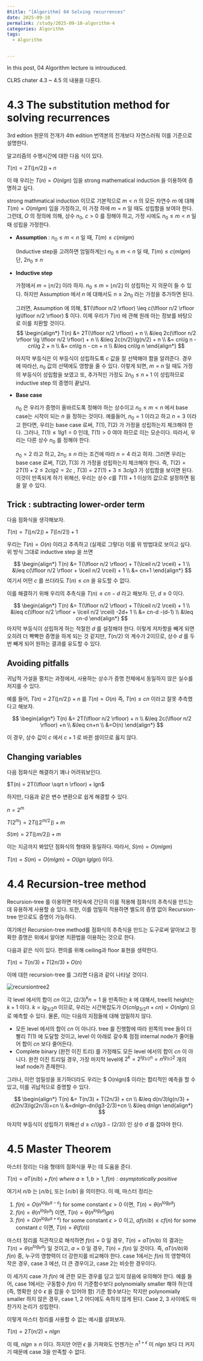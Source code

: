 ```yaml
---
8title: "[Algorithm] 04 Solving recurrences"
date: 2025-09-10
permalink: /study/2025-09-10-algorithm-4
categories: Algorithm
tags: 
  - Algorithm


---
```


In this post, 04 Algorithm lecture is introuduced. 



CLRS chater 4.3 ~ 4.5 의 내용을 다룬다.

# 4.3 The substitution method for solving recurrences

3rd edtion 원문의 전개가 4th edition 번역본의 전개보다 자연스러워 이를 기준으로 설명한다.

알고리즘의 수행시간에 대한 다음 식이 있다.

$T(n) = 2T(\lfloor n/2 \rfloor) + n$ 

이 때 우리는 $T(n) = O(nlgn)$ 임을 strong mathematical induction 을 이용하여 증명하고 싶다. 

strong mathmatical induction 이므로 기본적으로 $m < n$ 의 모든  자연수 $m$ 에 대해 $T(m) = O(mlgm)$ 임을 가정하고, 이 가정 하에  $m = n$ 일 때도 성립함을 보여야 한다. 그런데, $O$ 의 정의에 의해, 상수 $n_0,\ c > 0$ 를 정해야 하고, 가정 시에도  $n_0 \leq m < n$ 일 때 성립을 가정한다.

- **Assumption** : $n_0 \leq m < n$ 일 때, $T(m) \leq c(mlgm)$

  (Inductive step을 고려하면 엄밀하게는)  $n_0 \leq m < n$ 일 때, $T(m)\leq c(mlgm)$ 단,  $2n_0 \leq n$

- **Inductive step**

  가정에서 $m = \lfloor n/2 \rfloor$ 이라 하자. $n_0 \leq m = \lfloor n/2 \rfloor$ 이 성립하는 지 의문이 들 수 있다. 하지만 Assumption 에서 $n$ 에 대해서도 $n \geq 2n_0$ 라는 가정을 추가하면 된다. 

  그러면, Assumption 에 의해, $T(\lfloor n/2 \rfloor) \leq c(\lfloor n/2 \rfloor lg\lfloor n/2 \rfloor) $ 이다. 이제 우리가 $T(n)$ 에 관해 원래 아는 정보를 바탕으로 이를 치환할 것이다.
  $$
  \begin{align*}
  T(n) &= 2T(\lfloor n/2 \rfloor) + n \\
       &\leq 2c(\lfloor n/2 \rfloor \lg \lfloor n/2 \rfloor) + n \\
       &\leq 2c(n/2)\lg(n/2) + n \\
       &= cn\lg n - cn\lg 2 + n \\
       &= cn\lg n - cn + n \\
       &\leq cn\lg n
  \end{align*}
  $$
  

  마지막 부등식은 이 부등식이 성립하도록 $c$ 값을 잘 선택해야 함을 알려준다. 경우에 따라선, $n_0$ 값의 선택에도 영향을 줄 수 있다. 이렇게 되면, $m = n$ 일 때도 가정의 부등식이 성립함을 보였고 또, 추가적인 가정도 $2n_0 \leq n+1$ 이 성립하므로 inductive step 의 증명이 끝났다.

- **Base case**

  $n_0$ 은 우리가 증명이 올바르도록 정해야 하는 상수이고 $n_0 \leq m < n$ 에서 base case는 시작이 되는 $n$ 을 정하는 것이다. 예를들어, $n_0 = 1$ 이라고 하고 $n = 3$ 이라고 한다면, 우리는 base case 로써,  $T(1), T(2)$ 가 가정을 성립하는지 체크해야 한다. 그러나, $T(1) \leq 1lg1 = 0$ 인데, $T(1) > 0$ 여야 하므로 이는 모순이다. 따라서, 우리는 다른 상수 $n_0$ 를 정해야 한다. 

  $n_0=2$ 라고 하고, $2n_0 \leq n$ 라는 조건에 따라 $n=4$ 라고 하자. 그러면 우리는 base case 로써, $T(2), T(3)$ 가 가정을 성립하는지 체크해야 한다. 즉, $T(2) = 2T(1) + 2 \leq 2clg2 = 2c$ , $T(3) = 2T(1) + 3 \leq 3clg3$ 가 성립함을 보이면 된다. 이것이 만족되게 하기 위해선, 우리는 상수 $c$를 $T(1) + 1$ 이상의 값으로 설정하면 됨을 알 수 있다. 

## Trick : subtracting lower-order term

다음 점화식을 생각해보자.

$T(n) = T(\lfloor n/2 \rfloor) + T(\lceil n/2 \rceil) + 1$ 

우리는 $T(n) = O(n)$ 이라고 추측하고 (실제로 그렇다) 이를 위 방법대로 보이고 싶다. 위 방식 그대로 inductive step 을 쓰면

$$
\begin{align*}
T(n) &= T(\lfloor n/2 \rfloor) + T(\lceil n/2 \rceil) + 1 \\
     &\leq c(\lfloor n/2 \rfloor + \lceil n/2 \rceil) + 1 \\
     &= cn+1 
\end{align*}
$$
여기서 어떤 $c$ 를 쓰더라도 $T(n) \leq cn$ 을 유도할 수 없다. 

이를 해결하기 위해 우리의 추측식을 $T(n) \leq cn -d$ 라고 해보자. 단, $d \geq 0$ 이다.

$$
\begin{align*}
T(n) &= T(\lfloor n/2 \rfloor) + T(\lceil n/2 \rceil) + 1 \\
     &\leq c(\lfloor n/2 \rfloor + \lceil n/2 \rceil) -2d+ 1 \\
     &= cn-d -(d-1) \\ &\leq cn-d
\end{align*}
$$
마지막 부등식이 성립하게 하는 적절한 $d$ 를 설정해야 한다. 이렇게 저차항을 빼게 되면 오히려 더 빡빡한 증명을 하게 되는 것 같지만, $T(n/2)$ 의 계수가 2이므로, 상수 $d$ 를 두 번 빼게 되어 원하는 결과를 유도할 수 있다.

## Avoiding pitfalls

귀납적 가설을 펼치는 과정에서, 사용하는 상수가 증명 전체에서 동일하지 않은 실수를 저지를 수 있다. 

예를 들어, $T(n) = 2T(\lfloor n/2 \rfloor) + n$ 를 $T(n) = O(n)$ 즉, $T(n) \leq cn$ 이라고 잘못 추측했다고 해보자.

$$
\begin{align*}
T(n) &= 2T(\lfloor n/2 \rfloor) + n \\
     &\leq 2c(\lfloor n/2 \rfloor) +n \\
     &\leq cn+n \\ &=O(n)
\end{align*}
$$


이 경우, 상수 값이 $c$ 에서 $c+1$ 로 바뀐 셈이므로 옳지 않다. 

## Changing variables

다음 점화식은 해결하기 꽤나 어려워보인다.

 $T(n) = 2T(\lfloor \sqrt n \rfloor) + lgn$

하지만, 다음과 같은 변수 변환으로 쉽게 해결할 수 있다.

$n=2^m$ 

$T(2^m) = 2T(\lfloor 2^{m/2} \rfloor) + m$

$S(m) = 2T(\lfloor m/2 \rfloor) + m$

이는 지금까지 봐았던 점화식의 형태와 동일하다. 따라서, $S(m) = O(mlgm)$

$T(n) = S(m) = O(mlgm) = O(lgn \ lglgn)$ 이다.

# 4.4 Recursion-tree method

Recursion-tree 를 이용하면 머릿속에 간단히 이를 적용해 점화식의 추측식을 만드는데 유용하게 사용할 숭 있다. 또한, 이를 엄밀히 적용하면 별도의 증명 없이 Recursion-tree 만으로도 증명이 가능하다.

여기에선 Recursion-tree method를 점화식의 추측식을 만드는 도구로써 알아보고 정확한 증명은 위에서 알아본 치환법을 이용하는 것으로 한다.

다음과 같은 식이 있다. 편의를 위해 ceiling과 floor 표현을 생략한다. 

$T(n) = T(n/3)+T(2n/3)+O(n)$ 

이에 대한 recursion-tree 를 그리면 다음과 같이 나타날 것이다.

![recursiontree2](../../images/2025-09-10-algorithm-4/recursiontree2.jpeg)

각 level 에서의 합이 $cn$ 이고, $(2/3)^kn=1$ 을 만족하는 $k$ 에 대해서, tree의 height는 $k+1$ 이다. $k=lg_{3/2}n$ 이므로, 우리는 시간복잡도가 $O(cnlg_{3/2}n + cn) = O(nlgn)$ 으로 예측할 수 있다. 물론, 이는 다음의 지점들에 대해 엄밀하지 않다.

- 모든 level 에서의 합이 $cn$ 이 아니다. tree 를 진행함에 따라 왼쪽의 tree 들이 더 빨리 $T(1)$ 에 도달할 것이고, level 이 아래로 갈수록 점점 internal node가 줄어들어 합이 $cn$ 보다 줄어든다.
- Complete binary (완전 이진 트리) 를 가정해도 모든 level 에서의 합이 $cn$ 이 아니다. 완전 이진 트리일 경우, 가장 마지막 level에 $2^k = 2^{lg_{3/2}n}=n^{lg_{3/2}2}$ 개의 leaf node가 존재한다. 

그러나, 이런 엄밀성을 포기하더라도 우리는 $ O(nlgn)$ 이라는 합리적인 예측을 할 수 있고, 이를 귀납적으로 증명할 수 있다.

$$
\begin{align*}
T(n) &= T(n/3) + T(2n/3) + cn \\
     &\leq d(n/3)lg(n/3) + d(2n/3)lg(2n/3)+cn \\
     &=dnlgn-dn(lg3-2/3)+cn \\ &\leq dnlgn
\end{align*}
$$


마지막 부등식이 성립하기 위해선 $d \geq c/(lg3-(2/3))$ 인 상수 $d$ 를 잡아야 한다.

# 4.5 Master Theorem

마스터 정리는 다음 형태의 점화식을 푸는 데 도움을 준다.

$T(n) = aT(n/b) + f(n)\ where \ a \geq1, b>1, f(n) : asymptotically \ positive$

여기서 $n/b$ 는 $\lfloor n/b \rfloor$, 또는 $\lceil n/b \rceil$ 을 의미한다. 이 때, 마스터 정리는

1. $f(n)=O(n^{log_ba-\epsilon})$ for some constant $\epsilon>0$ 이면, $T(n)=\theta(n^{log_ba})$
2. $f(n)=\theta(n^{log_ba})$ 이면, $T(n)=\theta(n^{log_ba}lgn)$
3. $f(n)=\Omega(n^{log_ba+\epsilon})$ for some constant $\epsilon>0$ 이고, $af(n/b)\leq cf(n)$ for some constant $c$ 이면,  $T(n)=\theta(f(n))$

마스터 정리를 직관적으로 해석하면 $f(n)=0$ 일 경우, $T(n)=aT(n/b)$ 의 결과는 $T(n)=\theta(n^{log_ba})$ 일 것이고, $a=0$ 일 경우, $T(n)=f(n)$ 일 것이다. 즉, $aT(n/b)$와 $f(n)$ 중, 누구의 영향력이 더 강한지를 비교해야 한다. case 1에서는 $f(n)$ 의 영향력이 작은 경우, case 3 에선, 더 큰 경우이고, case 2는 비슷한 경우이다.

이 세가지 case 가 $f(n)$ 에 관한 모든 경우를 담고 있지 않음에 유의해야 한다. 예를 들어, case 1에서는 구동함수 $f(n)$ 이 기준함수보다 polynomially smaller 해야 하는데 (즉, 명확한 상수 $\epsilon$ 을 잡을 수 있어야 함) 기준 함수보다는 작지만 polynomially smaller 하지 않은 경우, case 1, 2 어디에도 속하지 않게 된다. Case 2, 3 사이에도 마찬가지 논리가 성립한다. 

이렇게 마스터 정리를 사용할 수 없는 예시를 살펴보자.

$T(n)=2T(n/2)+nlgn$

이 때, $nlgn \geq n$ 이다. 하지만 어떤 $\epsilon$ 을 가져와도 언젠가는 $n^{1+\epsilon}$ 이 $nlgn$ 보다 더 커지기 때문에 case 3을 만족할 수 없다. 
